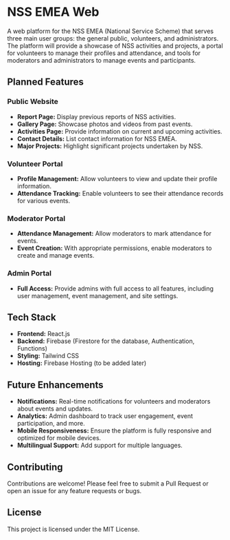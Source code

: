 # NSS EMEA Web

A web platform for the NSS EMEA (National Service Scheme) that serves three main user groups: the general public, volunteers, and administrators. The platform will provide a showcase of NSS activities and projects, a portal for volunteers to manage their profiles and attendance, and tools for moderators and administrators to manage events and participants.

## Planned Features

### Public Website
- **Report Page:** Display previous reports of NSS activities.
- **Gallery Page:** Showcase photos and videos from past events.
- **Activities Page:** Provide information on current and upcoming activities.
- **Contact Details:** List contact information for NSS EMEA.
- **Major Projects:** Highlight significant projects undertaken by NSS.

### Volunteer Portal
- **Profile Management:** Allow volunteers to view and update their profile information.
- **Attendance Tracking:** Enable volunteers to see their attendance records for various events.

### Moderator Portal
- **Attendance Management:** Allow moderators to mark attendance for events.
- **Event Creation:** With appropriate permissions, enable moderators to create and manage events.

### Admin Portal
- **Full Access:** Provide admins with full access to all features, including user management, event management, and site settings.

## Tech Stack

- **Frontend:** React.js
- **Backend:** Firebase (Firestore for the database, Authentication, Functions)
- **Styling:** Tailwind CSS
- **Hosting:** Firebase Hosting (to be added later)

## Future Enhancements

- **Notifications:** Real-time notifications for volunteers and moderators about events and updates.
- **Analytics:** Admin dashboard to track user engagement, event participation, and more.
- **Mobile Responsiveness:** Ensure the platform is fully responsive and optimized for mobile devices.
- **Multilingual Support:** Add support for multiple languages.

## Contributing

Contributions are welcome! Please feel free to submit a Pull Request or open an issue for any feature requests or bugs.

## License

This project is licensed under the MIT License.
